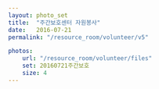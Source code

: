 ```yaml
---
layout: photo_set
title:  "주간보호센터 자원봉사"
date:   2016-07-21
permalink: "/resource_room/volunteer/v5"

photos:
    url: "/resource_room/volunteer/files"
    set: 20160721주간보호
    size: 4
---
```

